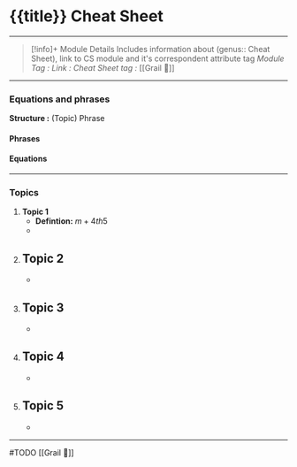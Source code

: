 # {{title}} Cheat Sheet
---
> [!info]+ Module Details
> Includes information about (genus:: Cheat Sheet), link to CS module and it's correspondent attribute tag 
> *Module Tag :* 
> *Link :* 
> *Cheat Sheet tag :* [[Grail 🩷]]
> 

---
### Equations and phrases
**Structure :** (Topic) Phrase
#### Phrases

#### Equations

---
### Topics
1. **Topic 1**
    - **Defintion:** $m+4th5$
    - 
2. **Topic 2**
    - 
    - 
3. **Topic 3**
    - 
    - 
4. **Topic 4**
    - 
    - 
5. **Topic 5**
    - 
    - 

---
#TODO
[[Grail 🩷]]